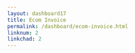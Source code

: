 ```yaml
---
layout: dashboard17
title: Ecom Invoice
permalink: /dashboard/ecom-invoice.html
linknum: 2
linkchad: 2
---
```

